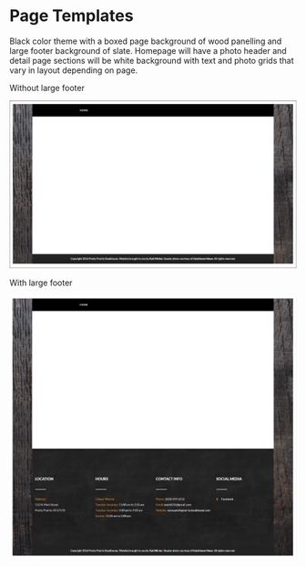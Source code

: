 # Page Templates

Black color theme with a boxed page background of wood panelling and large footer background of slate. Homepage will have a photo header and detail page sections will be white background with text and photo grids that vary in layout depending on page. 

Without large footer

![](images/layout-and-color-scheme/page-template.jpg)

With large footer

![](images/layout-and-color-scheme/page-template-with-footer.jpg)
